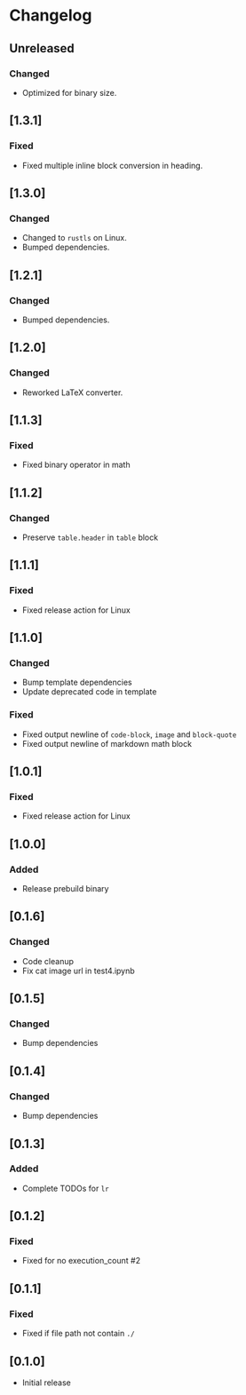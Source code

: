# Changelog

## Unreleased

### Changed

- Optimized for binary size.

## [1.3.1]

### Fixed

- Fixed multiple inline block conversion in heading.

## [1.3.0]

### Changed

- Changed to `rustls` on Linux.
- Bumped dependencies.

## [1.2.1]

### Changed

- Bumped dependencies.

## [1.2.0]

### Changed

- Reworked LaTeX converter.

## [1.1.3]

### Fixed

- Fixed binary operator in math

## [1.1.2]

### Changed

- Preserve `table.header` in `table` block

## [1.1.1]

### Fixed

- Fixed release action for Linux

## [1.1.0]

### Changed

- Bump template dependencies
- Update deprecated code in template

### Fixed

- Fixed output newline of `code-block`, `image` and `block-quote`
- Fixed output newline of markdown math block

## [1.0.1]

### Fixed

- Fixed release action for Linux

## [1.0.0]

### Added

- Release prebuild binary

## [0.1.6]

### Changed

- Code cleanup
- Fix cat image url in test4.ipynb

## [0.1.5]

### Changed

- Bump dependencies

## [0.1.4]

### Changed

- Bump dependencies

## [0.1.3]

### Added

- Complete TODOs for `lr`

## [0.1.2]

### Fixed

- Fixed for no execution_count #2

## [0.1.1]

### Fixed

- Fixed if file path not contain `./`

## [0.1.0]

- Initial release
